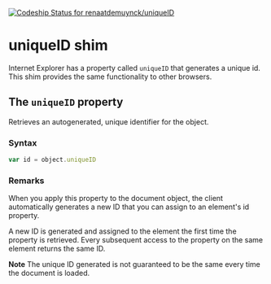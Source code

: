 [ ![Codeship Status for renaatdemuynck/uniqueID](https://codeship.io/projects/57f13bb0-0e6e-0132-89ef-1e51a3033676/status)](https://codeship.io/projects/32411)

# uniqueID shim

Internet Explorer has a property called `uniqueID` that generates a unique id. This shim provides the same functionality to other browsers.

## The `uniqueID` property

Retrieves an autogenerated, unique identifier for the object.

### Syntax

```javascript
var id = object.uniqueID
```

### Remarks

When you apply this property to the document object, the client automatically generates a new ID that you can assign to an element's id property.

A new ID is generated and assigned to the element the first time the property is retrieved. Every subsequent access to the property on the same element returns the same ID.

**Note** The unique ID generated is not guaranteed to be the same every time the document is loaded.
